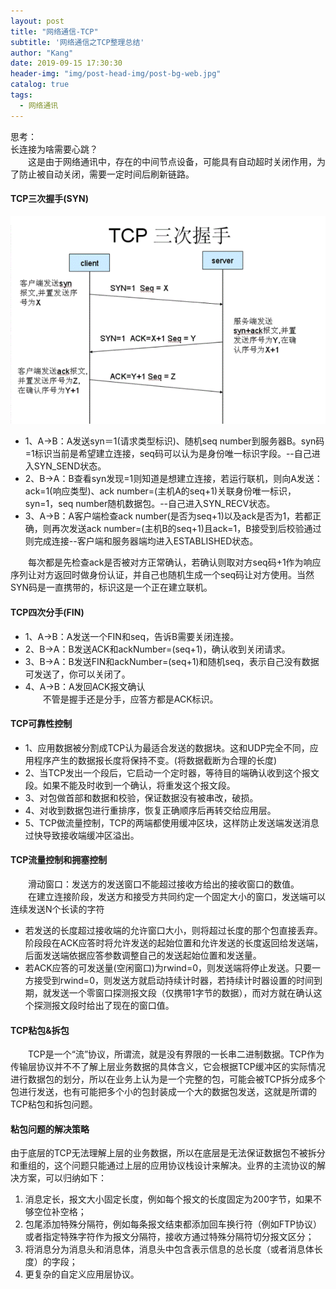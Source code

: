 ```yaml
---
layout: post
title: "网络通信-TCP"
subtitle: '网络通信之TCP整理总结'
author: "Kang"
date: 2019-09-15 17:30:30
header-img: "img/post-head-img/post-bg-web.jpg"
catalog: true
tags:
  - 网络通讯
---
```

思考：  
长连接为啥需要心跳？    
&emsp;&emsp;这是由于网络通讯中，存在的中间节点设备，可能具有自动超时关闭作用，为了防止被自动关闭，需要一定时间后刷新链路。    

#### TCP三次握手(SYN)

![三次握手](https://raw.githubusercontent.com/kangzhihu/images/master/%E4%B8%89%E6%AC%A1%E6%8F%A1%E6%89%8B.png)

- 1、A->B：A发送syn＝1(请求类型标识)、随机seq number到服务器B。syn码=1标识当前是希望建立连接，seq码可以认为是身份唯一标识字段。--自己进入SYN_SEND状态。  
- 2、B->A：B查看syn发现=1则知道是想建立连接，若运行联机，则向A发送：ack=1(响应类型)、ack number=(主机A的seq+1)关联身份唯一标识，syn=1，seq number随机数据包。--自己进入SYN_RECV状态。  
- 3、A->B：A客户端检查ack number(是否为seq+1)以及ack是否为1，若都正确，则再次发送ack number=(主机B的seq+1)且ack=1，B接受到后校验通过则完成连接--客户端和服务器端均进入ESTABLISHED状态。  
  

&emsp;&emsp;每次都是先检查ack是否被对方正常确认，若确认则取对方seq码+1作为响应序列让对方返回时做身份认证，并自己也随机生成一个seq码让对方使用。当然SYN码是一直携带的，标识这是一个正在建立联机。


#### TCP四次分手(FIN)
- 1、A->B：A发送一个FIN和seq，告诉B需要关闭连接。 
- 2、B->A：B发送ACK和ackNumber=(seq+1)，确认收到关闭请求。
- 3、B->A：B发送FIN和ackNumber=(seq+1)和随机seq，表示自己没有数据可发送了，你可以关闭了。
- 4、A->B：A发回ACK报文确认   
&emsp;&emsp;不管是握手还是分手，应答方都是ACK标识。


#### TCP可靠性控制
- 1、应用数据被分割成TCP认为最适合发送的数据块。这和UDP完全不同，应用程序产生的数据报长度将保持不变。(将数据截断为合理的长度)   
- 2、当TCP发出一个段后，它启动一个定时器，等待目的端确认收到这个报文段。如果不能及时收到一个确认，将重发这个报文段。   
- 3、对包做首部和数据和校验，保证数据没有被串改，破损。  
- 4、对收到数据包进行重排序，恢复正确顺序后再转交给应用层。                         
- 5、TCP做流量控制，TCP的两端都使用缓冲区块，这样防止发送端发送消息过快导致接收端缓冲区溢出。   

#### TCP流量控制和拥塞控制
&emsp;&emsp;滑动窗口：发送方的发送窗口不能超过接收方给出的接收窗口的数值。  
&emsp;&emsp;在建立连接阶段，发送方和接受方共同约定一个固定大小的窗口，发送端可以连续发送N个长读的字符  
- 若发送的长度超过接收端的允许窗口大小，则将超过长度的那个包直接丢弃。阶段段在ACK应答时将允许发送的起始位置和允许发送的长度返回给发送端，后面发送端依据应答参数调整自己的发送起始位置和发送量。
- 若ACK应答的可发送量(空闲窗口)为rwind=0，则发送端将停止发送。只要一方接受到rwind=0，则发送方就启动持续计时器，若持续计时器设置的时间到期，就发送一个零窗口探测报文段（仅携带1字节的数据），而对方就在确认这个探测报文段时给出了现在的窗口值。


#### TCP粘包&拆包
&emsp;&emsp;TCP是一个“流”协议，所谓流，就是没有界限的一长串二进制数据。TCP作为传输层协议并不不了解上层业务数据的具体含义，它会根据TCP缓冲区的实际情况进行数据包的划分，所以在业务上认为是一个完整的包，可能会被TCP拆分成多个包进行发送，也有可能把多个小的包封装成一个大的数据包发送，这就是所谓的TCP粘包和拆包问题。


#### 粘包问题的解决策略
由于底层的TCP无法理解上层的业务数据，所以在底层是无法保证数据包不被拆分和重组的，这个问题只能通过上层的应用协议栈设计来解决。业界的主流协议的解决方案，可以归纳如下： 
1. 消息定长，报文大小固定长度，例如每个报文的长度固定为200字节，如果不够空位补空格； 
2. 包尾添加特殊分隔符，例如每条报文结束都添加回车换行符（例如FTP协议）或者指定特殊字符作为报文分隔符，接收方通过特殊分隔符切分报文区分； 
3. 将消息分为消息头和消息体，消息头中包含表示信息的总长度（或者消息体长度）的字段； 
4. 更复杂的自定义应用层协议。

